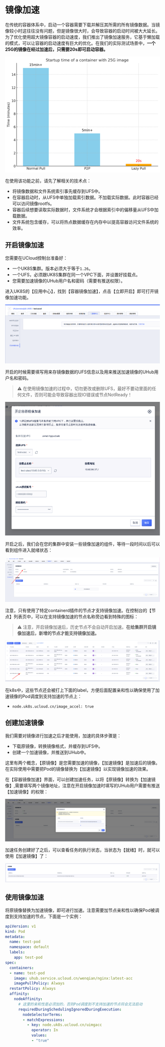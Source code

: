 # 镜像加速

在传统的容器体系中，启动一个容器需要下载并解压其所需的所有镜像数据。当镜像较小时这往往没有问题，但是镜像很大时，会导致容器的启动时间被大大延长。
为了优化使用超大镜像容器的启动速度，我们推出了镜像加速服务，它基于懒加载的模式，可以让容器的启动速度有巨大的优化。在我们的实际测试场景中，**一个25G的镜像在经过加速后，只需要20s即可启动容器。**

![chart](/images/uiac/chart.png)

在使用该功能之前，请先了解相关的技术点：

- 将镜像数据和文件系统索引事先缓存到UFS中。
- 在容器启动时，从UFS中单独加载索引数据。不加载实际数据。此时容器已经可以访问镜像rootfs。
- 容器后续想要读取实际数据时，文件系统才会根据索引中的偏移量从UFS中加载数据。
- 文件系统包含缓存，可以将热点数据缓存在内存中以提高容器访问文件系统的效率。

## 开启镜像加速

您需要在UCloud控制台准备好：

- 一个UK8S集群。版本必须大于等于`1.26`。
- 一个UFS，必须跟UK8S集群在同一个VPC下面，并设置好挂载点。
- 您需要加速镜像的UHub用户名和密码（需要有推送权限）。

进入UK8S的【应用中心】，找到【容器镜像加速】，点击【立即开启】即可打开镜像加速功能。

![console](/images/uiac/console.png)

开启的时候需要填写用来存镜像数据的UFS信息以及用来推送加速镜像的UHub用户名和密码。

> ⚠️ 在使用镜像加速的过程中，切勿更改或删除UFS，最好不要动里面的任何文件，否则可能会导致容器出现IO错误或节点NotReady！

![save](/images/uiac/save.png)

开启之后，我们会在您的集群中安装一些镜像加速的组件，等待一段时间以后可以看到组件进入就绪状态：

![status](/images/uiac/status.png)

注意，只有使用了特定containerd插件的节点才支持镜像加速。在控制台的【节点】列表页中，可以在支持镜像加速的节点名称旁边看到特殊的图标：

> ⚠️ 注意，开启镜像加速后，历史节点不会自动开启加速。**在给集群开启镜像加速后，新增的节点才能支持镜像加速。**

![node](/images/uiac/node.png)

在k8s中，这些节点还会被打上下面的label，方便后面配置亲和性以确保使用了加速镜像的Pod调度到支持加速的节点上：

- `node.uk8s.ucloud.cn/image_accel: true`

## 创建加速镜像

我们需要对镜像进行加速之后才能使用，加速的具体步骤是：

- 下载原镜像，转换镜像格式，并缓存到UFS中。
- 创建一个加速镜像，并推送到UHub中。

这里有两个概念，【原镜像】是您需要加速的镜像，【加速镜像】是加速后的镜像。在实际使用中需要把Pod的镜像替换为【加速镜像】以实现镜像加速的效果。

在【容器镜像加速】界面，可以创建加速任务，以将【原镜像】转换为【加速镜像】,需要填写两个镜像地址，注意在开启镜像加速时填写的UHub用户需要有推送【加速镜像】的权限：

![node](/images/uiac/create_task.png)

加速任务创建好了之后，可以查看任务的执行状态，当状态为【就绪】时，就可以使用【加速镜像】了：

![node](/images/uiac/list.png)

## 使用镜像加速

将原镜像替换为加速镜像，即可进行加速。注意需要加节点亲和性以确保Pod被调度到支持加速的节点，下面是一个实例：

```yaml
apiVersion: v1
kind: Pod
metadata:
  name: test-pod
  namespace: default
  labels:
    app: test-pod
spec:
  containers:
  - name: test-pod
    image: uhub.service.ucloud.cn/wenqian/nginx:latest-acc
    imagePullPolicy: Always
  restartPolicy: Always
  affinity:
    nodeAffinity:
      # 这里的亲和性是必须加的，否则Pod调度到不支持加速的节点将会无法启动
      requiredDuringSchedulingIgnoredDuringExecution:
        nodeSelectorTerms:
        - matchExpressions:
          - key: node.uk8s.ucloud.cn/uimgacc
            operator: In
            values:
            - "true"
```

